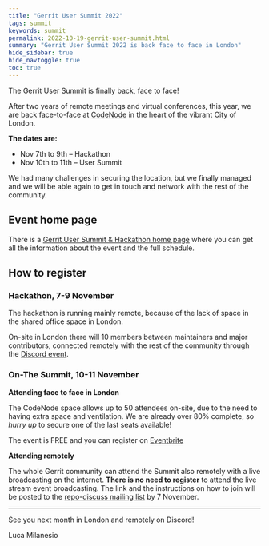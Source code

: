 ```yaml
---
title: "Gerrit User Summit 2022"
tags: summit
keywords: summit
permalink: 2022-10-19-gerrit-user-summit.html
summary: "Gerrit User Summit 2022 is back face to face in London"
hide_sidebar: true
hide_navtoggle: true
toc: true
---
```


The Gerrit User Summit is finally back, face to face!

After two years of remote meetings and virtual conferences, this year, we are back face-to-face at
[CodeNode](https://www.codenode.live/) in the heart of the vibrant City of London.

**The dates are:**
- Nov 7th to 9th – Hackathon
- Nov 10th to 11th – User Summit

We had many challenges in securing the location, but we finally managed and we
will be able again to get in touch and network with the rest of the community.

## Event home page

There is a [Gerrit User Summit & Hackathon home page](https://gerrit.googlesource.com/summit/2022/+/refs/heads/master/index.md)
where you can get all the information about the event and the full schedule.

## How to register

### Hackathon, 7-9 November

The hackathon is running mainly remote, because of the lack of space in the shared
office space in London.

On-site in London there will 10 members between maintainers and major contributors,
connected remotely with the rest of the community through the
[Discord event](https://discord.gg/BYBECqT8?event=1027503668041363517).

### On-The Summit, 10-11 November

**Attending face to face in London**

The CodeNode space allows up to 50 attendees on-site, due to the need to having extra
space and ventilation. We are already over 80% complete, so *hurry up* to secure one
of the last seats available!

The event is FREE and you can register on [Eventbrite](https://www.eventbrite.co.uk/e/gerrit-user-summit-2022-tickets-424995963367)

**Attending remotely**

The whole Gerrit community can attend the Summit also remotely with a live broadcasting
on the internet. **There is no need to register** to attend the live stream event
broadcasting. The link and the instructions on how to join will be posted to the
[repo-discuss mailing list](https://groups.google.com/g/repo-discuss) by 7 November.

---

See you next month in London and remotely on Discord!

Luca Milanesio
